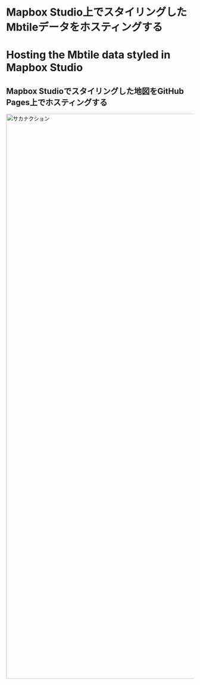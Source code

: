 # Mapbox Studio上でスタイリングしたMbtileデータをホスティングする
# Hosting the Mbtile data styled in Mapbox Studio

## Mapbox Studioでスタイリングした地図をGitHub Pages上でホスティングする

<img width="1512" alt="サカナクション" src="https://user-images.githubusercontent.com/40018527/146761713-52d0a763-da89-4bf4-9c8a-41393969c5fd.png">




